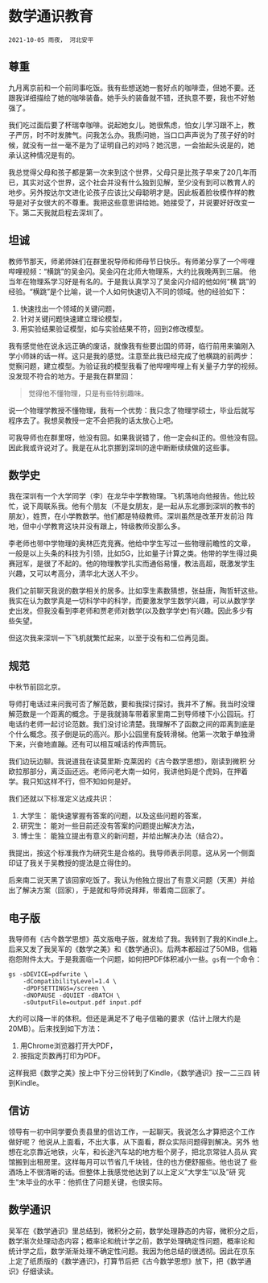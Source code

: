 # 数学通识教育

`2021-10-05 雨夜， 河北安平`

## 尊重

九月离京前和一个前同事吃饭。我有些想送她一套好点的咖啡壶，但她不要。还
跟我详细描绘了她的咖啡装备。她手头的装备就不错，还执意不要，我也不好勉
强了。

我们吃过面后要了杯瑞幸咖啡。说起她女儿。她很焦虑，怕女儿学习跟不上，教
子严厉，时不时发脾气。问我怎么办。我质问她，当口口声声说为了孩子好的时
候，就没有一丝一毫不是为了证明自己的对吗？她沉思，一会抬起头说是的，她
承认这种情况是有的。

我总觉得父母和孩子都是第一次来到这个世界，父母只是比孩子早来了20几年而
已，其实对这个世界，这个社会并没有什么独到见解，至少没有到可以教育人的
地步。另外按达尔文进化论孩子应该比父母聪明才是。因此板着脸妆模作样的教
导是对子女很大的不尊重。我把这些意思讲给她。她接受了，并说要好好改变一
下。第二天我就启程去深圳了。

## 坦诚

教师节那天，师弟师妹们在群里祝导师和师母节日快乐。有师弟分享了一个哔哩
哔哩视频：“横跳”的吴金闪。吴金闪在北师大物理系，大约比我晚两到三届。
他当年在物理系学习好是有名的。于是我认真学习了吴金闪介绍的他如何“横
跳”的经验。“横跳”是个比喻，说一个人如何快速切入不同的领域。他的经验如下：

1. 快速找出一个领域的关键问题，
2. 针对关键问题快速建立理论模型，
3. 用实验结果验证模型，如与实验结果不符，回到2修改模型。

我有感觉他在说永远正确的废话，就像我有些要出国的师哥，临行前用来骗刚入
学小师妹的话一样。这只是我的感觉。注意至此我已经完成了他横跳的前两步：
觉察问题，建立模型。为验证我的模型我看了他哔哩哔哩上有关量子力学的视频。
没发现不符合的地方。于是我在群里回：

> 觉得他不懂物理，只是有些特别趣味。

说一个物理学教授不懂物理，我有一个优势：我只念了物理学硕士，毕业后就写
程序去了。我想吴教授一定不会把我的话太放心上吧。

可我导师也在群里呀，他没有回。如果我说错了，他一定会纠正的。但他没有回。
因此我或许说对了。我是在从北京挪到深圳的途中断断续续做的这些事。

## 数学史

我在深圳有一个大学同学（李）在龙华中学教物理。飞机落地向他报告。他比较
忙，说下周联系我。他有个朋友（不是女朋友，是一起从东北挪到深圳的教书的
朋友），姓贾，在小学教数学。他们都是特级教师。深圳虽然是改革开发前沿
阵地，但中小学教育这块并没有跟上，特级教师没那么多。

李老师也带中学物理的奥林匹克竞赛。他给中学生写过一些物理前瞻性的文章，
一般是以上头条的科技为引领，比如5G，比如量子计算之类。他带的学生得过奥
赛冠军，是很了不起的。他的物理教学扎实而通俗易懂，教法高超，既激发学生
兴趣，又可以考高分，清华北大送人不少。

我们之前聊天我说的数学相关的居多。比如孪生素数猜想，张益唐，陶哲轩这些。
我实在认为数学真是一切科学中的科学，而要激发学生数学兴趣，可以从数学学
史出发。但我没看到李老师和贾老师对数学(以及数学学史)有兴趣。因此多少有
些失望。

但这次我来深圳一下飞机就繁忙起来，以至于没有和二位再见面。

## 规范

中秋节前回北京。

导师打电话过来问我可否了解范数，要和我探讨探讨。我并不了解。我当时没理
解范数是一个距离的概念。于是我就骑车带着家里南二到导师楼下小公园玩。打
电话约老师一起讨论范数。我们没讨论清楚。我理解不了函数之间的距离到底是
个什么概念。孩子倒是玩的高兴。那小公园里有旋转滑梯。他第一次敢于单独滑
下来，兴奋地直蹦。还有可以相互喊话的传声筒玩。

我们边玩边聊。我说道我在读莫里斯·克莱因的《古今数学思想》，刚读到微积
分欧拉那部分，离泛函还远。老师问老大南一如何，我讲他妈是个虎妈，在押着
学。我只知这样不行，但不知如何是好。

我们还就以下标准定义达成共识：

1. 大学生： 能快速掌握有答案的问题，以及这些问题的答案，
2. 研究生： 能对一些目前还没有答案的问题提出解决方法，
3. 博士生： 能独立提出有意义的新问题，并给出解决办法（结合2）。

我提出，按这个标准我作为研究生是合格的。我导师表示同意。这从另一个侧面
印证了我关于吴教授的提法是立得住的。

后来南二说天黑了该回家吃饭了。我认为他独立提出了有意义问题（天黑）并给
出了解决方案（回家），于是就和导师说拜拜，带着南二回家了。

## 电子版

我导师有《古今数学思想》英文版电子版，就发给了我。我转到了我的Kindle上。
后来又发了我吴军的《数学之美》和《数学通识》。后两本都超过了50MB，信箱
抱怨附件太大。于是我面临一个问题，如何把PDF体积减小一些。`gs`有一个命令：

```
gs -sDEVICE=pdfwrite \
	-dCompatibilityLevel=1.4 \
	-dPDFSETTINGS=/screen \
	-dNOPAUSE -dQUIET -dBATCH \
	-sOutputFile=output.pdf input.pdf
```

大约可以降一半的体积。但还是满足不了电子信箱的要求（估计上限大约是
20MB）。后来找到如下方法：

1. 用Chrome浏览器打开大PDF，
2. 按指定页数再打印为PDF。

这样我把《数学之美》按上中下分三份转到了Kindle，《数学通识》按一二三四
转到Kindle。

## 信访

领导有一初中同学要负责县里的信访工作，一起聊天。我说怎么才算把这个工作
做好呢？ 他说从上面看，不出大事，从下面看，群众实际问题得到解决。另外
他想在北京靠近地铁，火车，和长途汽车站的地方租个房子，把北京常驻人员从
宾馆搬到出租房里。这样每月可以节省几千块钱，住的也方便舒服些。他也说了
些酒场上不很清晰的话。但整体上我感觉他达到了以上定义”大学生“以及”研
究生“未毕业的水平：他抓住了问题关键，也很实际。

## 数学通识

吴军在《数学通识》里总结到，微积分之前，数学处理静态的内容，微积分之后，
数学渐次处理动态内容；概率论和统计学之前，数学处理确定性问题，概率论和
统计学之后，数学渐渐处理不确定性问题。我因为他总结的很透彻。因此在京东
上定了纸质版的《数学通识》，打算节后把《古今数学思想》放下，把《数学通
识》仔细读读。

